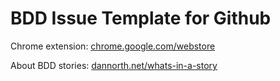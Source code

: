 # BDD Issue Template for Github

Chrome extension: [chrome.google.com/webstore](https://chrome.google.com/webstore/detail/github-issue-template/cmkibacnfglkpeejephdhdmeefhogdka)

About BDD stories: [dannorth.net/whats-in-a-story](http://dannorth.net/whats-in-a-story/)
